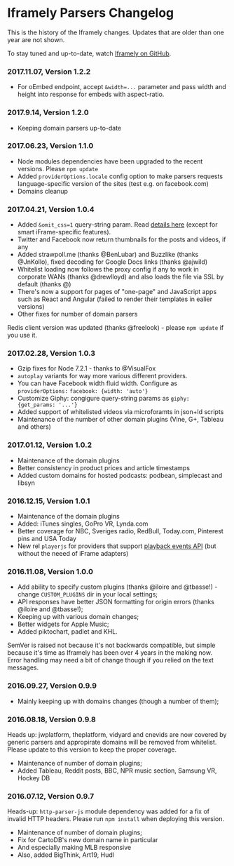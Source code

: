 # Iframely Parsers Changelog

This is the history of the Iframely changes. Updates that are older than one year are not shown.

To stay tuned and up-to-date, watch [Iframely on GitHub](https://github.com/itteco/iframely).

### 2017.11.07, Version 1.2.2

- For oEmbed endpoint, accept `&width=...` parameter and pass width and height into response for embeds with aspect-ratio.


### 2017.9.14, Version 1.2.0

- Keeping domain parsers up-to-date


### 2017.06.23, Version 1.1.0

- Node modules dependencies have been upgraded to the recent versions. Please `npm update`
- Added `providerOptions.locale` config option to make parsers requests language-specific version of the sites (test e.g. on facebook.com)
- Domains cleanup

### 2017.04.21, Version 1.0.4

- Added `&omit_css=1` query-string param. Read [details here](https://iframely.com/docs/omit-css) (except for smart iFrame-specific features).
- Twitter and Facebook now return thumbnails for the posts and videos, if any
- Added strawpoll.me (thanks @BenLubar) and Buzzlike (thanks @JnKollo), fixed decoding for Google Docs links (thanks @ajwild)
- Whitelist loading now follows the proxy config if any to work in corporate WANs (thanks @drewlloyd) and also loads the file via SSL by default (thanks @)
- There's now a support for pages of "one-page" and JavaScript apps such as React and Angular (failed to render their templates in ealier versions)
- Other fixes for number of domain parsers

Redis client version was updated (thanks @freelook) - please `npm update` if you use it.


### 2017.02.28, Version 1.0.3

- Gzip fixes for Node 7.2.1 - thanks to @VisualFox
- `autoplay` variants for way more various different providers.
- You can have Facebook width fluid width. Configure as `providerOptions:` `facebook: {width: 'auto'}`
- Customize Giphy: congigure query-string params as `giphy: {get_params: '...'}`
- Added support of whitelisted videos via microforamts in json+ld scripts
- Maintenance of the number of other domain plugins (Vine, G+, Tableau and others)


### 2017.01.12, Version 1.0.2

- Maintenance of the domain plugins
- Better consistency in product prices and article timestamps
- Added custom domains for hosted podcasts: podbean, simplecast and libsyn


### 2016.12.15, Version 1.0.1

- Maintenance of the domain plugins
- Added: iTunes singles, GoPro VR, Lynda.com
- Better coverage for NBC, Sveriges radio, RedBull, Today.com, Pinterest pins and USA Today
- New rel `playerjs` for providers that support [playback events API](https://iframely.com/docs/playerjs) (but without the neeed of iFrame adapters)


### 2016.11.08, Version 1.0.0

- Add ability to specify custom plugins (thanks @iloire and @tbasse!) - change `CUSTOM_PLUGINS` dir in your local settings;
- API responses have better JSON formatting for origin errors (thanks @iloire and @tbasse!);
- Keeping up with various domain changes;
- Better widgets for Apple Music;
- Added piktochart, padlet and KHL.

SemVer is raised not because it's not backwards compatible, but simple because it's time as Iframely has been over 4 years in the making now. Error handling may need a bit of change though if you relied on the text messages.


### 2016.09.27, Version 0.9.9

- Mainly keeping up with domains changes (though a number of them);

### 2016.08.18, Version 0.9.8

Heads up: jwplatform, theplatform, vidyard and cnevids are now covered by generic parsers and appropirate domains will be removed from whitelist. Please update to this version to keep the proper coverage.


- Maintenance of number of domain plugins;
- Added Tableau, Reddit posts, BBC, NPR music section, Samsung VR, Hockey DB


### 2016.07.12, Version 0.9.7

Heads-up: `http-parser-js` module dependency was added for a fix of invalid HTTP headers. Please run `npm install` when deploying this version.

 - Maintenance of number of domain plugins;
 - Fix for CartoDB's new domain name in particular
 - And especially making MLB responsive
 - Also, added BigThink, Art19, Hudl



